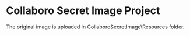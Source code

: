 # Collaboro Secret Image Project
The original image is uploaded in CollaboroSecretImage\Resources folder.
